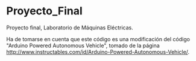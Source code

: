 # Proyecto_Final
Proyecto final, Laboratorio de Máquinas Eléctricas.

Ha de tomarse en cuenta que este código es una modificación del código "Arduino Powered Autonomous Vehicle", tomado de la página http://www.instructables.com/id/Arduino-Powered-Autonomous-Vehicle/.
